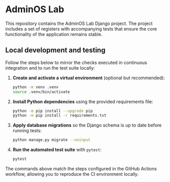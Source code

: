# AdminOS Lab

This repository contains the AdminOS Lab Django project. The project includes a
set of registers with accompanying tests that ensure the core functionality of
the application remains stable.

## Local development and testing

Follow the steps below to mirror the checks executed in continuous integration
and to run the test suite locally:

1. **Create and activate a virtual environment** (optional but recommended):
   ```bash
   python -m venv .venv
   source .venv/bin/activate
   ```

2. **Install Python dependencies** using the provided requirements file:
   ```bash
   python -m pip install --upgrade pip
   python -m pip install -r requirements.txt
   ```

3. **Apply database migrations** so the Django schema is up to date before
   running tests:
   ```bash
   python manage.py migrate --noinput
   ```

4. **Run the automated test suite** with `pytest`:
   ```bash
   pytest
   ```

The commands above match the steps configured in the GitHub Actions workflow,
allowing you to reproduce the CI environment locally.
